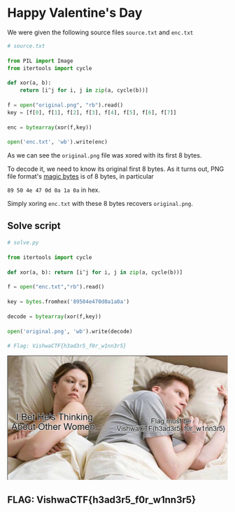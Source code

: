 # Happy Valentine's Day 

We were given the following source files `source.txt`  and `enc.txt`

```py
# source.txt

from PIL import Image
from itertools import cycle

def xor(a, b):
    return [i^j for i, j in zip(a, cycle(b))]

f = open("original.png", "rb").read()
key = [f[0], f[1], f[2], f[3], f[4], f[5], f[6], f[7]]

enc = bytearray(xor(f,key))

open('enc.txt', 'wb').write(enc)
```

As we can see the `original.png` file was xored with its first 8 bytes.

To decode  it, we need to know its original first 8 bytes.
As it turns out, PNG file format's [magic bytes](https://en.wikipedia.org/wiki/File_format#Magic_number)  is of 8 bytes, in particular

`89 50 4e 47 0d 0a 1a 0a` in hex.

Simply xoring `enc.txt` with these 8 bytes recovers `original.png`.

Solve script
---

```py
# solve.py

from itertools import cycle

def xor(a, b): return [i^j for i, j in zip(a, cycle(b))]

f = open("enc.txt","rb").read()

key = bytes.fromhex('89504e470d0a1a0a')

decode = bytearray(xor(f,key))

open('original.png', 'wb').write(decode)

# Flag: VishwaCTF{h3ad3r5_f0r_w1nn3r5}
```


![Original.png ](files/crypto_original.png) 

## FLAG: VishwaCTF{h3ad3r5_f0r_w1nn3r5}
